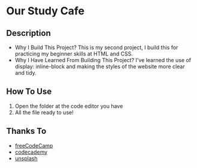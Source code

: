 # Our Study Cafe

## Description
* Why I Build This Project?
		This is my second project, I build this for practicing my beginner skills at HTML and CSS.
* Why I Have Learned From Building This Project?
		I've learned the use of display: inline-block and making the styles of the website more clear and tidy.

## How To Use
1.  Open the folder at the code editor you have 
2.  All the file ready to use!

## Thanks To
* [freeCodeCamp](freecodecamp.org)
* [codecademy](codecademy.com)
* [unsplash](https://unsplash.com/)